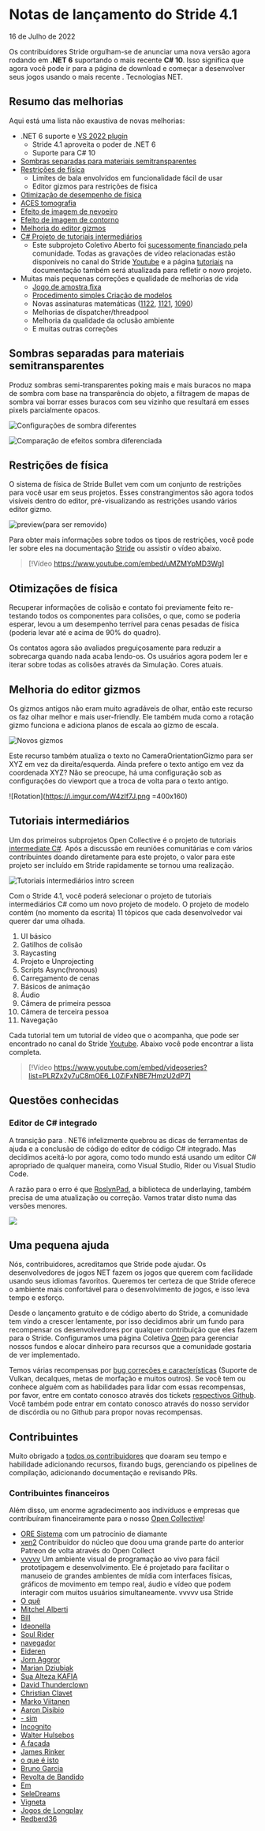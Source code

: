 # Notas de lançamento do Stride 4.1

16 de Julho de 2022

Os contribuidores Stride orgulham-se de anunciar uma nova versão agora rodando em **.NET 6** suportando o mais recente **C# 10**. Isso significa que agora você pode ir para a página de download e começar a desenvolver seus jogos usando o mais recente . Tecnologias NET.

## Resumo das melhorias

Aqui está uma lista não exaustiva de novas melhorias:

- .NET 6 suporte e [VS 2022 plugin](https://github.com/stride3d/stride/pull/1221)
   - Stride 4.1 aproveita o poder de .NET 6
   - Suporte para C# 10
- [Sombras separadas para materiais semitransparentes](https://github.com/stride3d/stride/pull/1256)
- [Restrições de física](https://github.com/stride3d/stride/pull/1114)
   - Limites de bala envolvidos em funcionalidade fácil de usar
   - Editor gizmos para restrições de física
- [Otimização de desempenho de física](https://github.com/stride3d/stride/pull/1100)
- [ACES tomografia](https://github.com/stride3d/stride/pull/1037)
- [Efeito de imagem de nevoeiro](https://github.com/stride3d/stride/pull/1039)
- [Efeito de imagem de contorno](https://github.com/stride3d/stride/pull/1038)
- [Melhoria do editor gizmos](https://github.com/stride3d/stride/pull/1083)
- [C# Projeto de tutoriais intermediários](https://github.com/stride3d/stride/pull/1401)
   - Este subprojeto Coletivo Aberto foi [sucessomente financiado ](https://opencollective.com/stride3d/projects/stride-intermediate-tutorials) pela comunidade.  Todas as gravações de vídeo relacionadas estão disponíveis no canal do Stride [Youtube](https://www.youtube.com/c/Stride3D) e a página [tutoriais](https://doc.stride3d.net/latest/en/tutorials/index.html) na documentação também será atualizada para refletir o novo projeto.
- Muitas mais pequenas correções e qualidade de melhorias de vida
   - [Jogo de amostra fixa](https://github.com/stride3d/stride/pull/1217)
   - [Procedimento simples Criação de modelos](https://github.com/stride3d/stride/pull/1285)
   - Novas assinaturas matemáticas ([1122](https://github.com/stride3d/stride/pull/1122), [1121](https://github.com/stride3d/stride/pull/1121), [1090](https://github.com/stride3d/stride/pull/1090))
   - Melhorias de dispatcher/threadpool
   - Melhoria da qualidade da oclusão ambiente
   - E muitas outras correções

## Sombras separadas para materiais semitransparentes

Produz sombras semi-transparentes poking mais e mais buracos no mapa de sombra com base na transparência do objeto, a filtragem de mapas de sombra vai borrar esses buracos com seu vizinho que resultará em esses pixels parcialmente opacos.

![ Configurações de sombra diferentes](https://i.imgur.com/xFzuNbl.png)

![ Comparação de efeitos sombra diferenciada](https://i.imgur.com/kHvSy8a.png)


## Restrições de física

O sistema de física de Stride Bullet vem com um conjunto de restrições para você usar em seus projetos. Esses constrangimentos são agora todos visíveis dentro do editor, pré-visualizando as restrições usando vários editor gizmo.

![preview(para ser removido)](https://i.imgur.com/qiaBBpm.png)

Para obter mais informações sobre todos os tipos de restrições, você pode ler sobre eles na documentação [Stride](https://doc.stride3d.net/latest/en/manual/physics/constraints.html) ou assistir o vídeo abaixo.

> [!Vídeo https://www.youtube.com/embed/uMZMYpMD3Wg]

## Otimizações de física

Recuperar informações de colisão e contato foi previamente feito re-testando todos os componentes para colisões, o que, como se poderia esperar, levou a um desempenho terrível para cenas pesadas de física (poderia levar até e acima de 90% do quadro).

Os contatos agora são avaliados preguiçosamente para reduzir a sobrecarga quando nada acaba lendo-os.
Os usuários agora podem ler e iterar sobre todas as colisões através da Simulação. Cores atuais.

## Melhoria do editor gizmos

Os gizmos antigos não eram muito agradáveis de olhar, então este recurso os faz olhar melhor e mais user-friendly. Ele também muda como a rotação gizmo funciona e adiciona planos de escala ao gizmo de escala.

![ Novos gizmos](https://i.imgur.com/8siM2Lc.png)

Este recurso também atualiza o texto no CameraOrientationGizmo para ser XYZ em vez da direita/esquerda. Ainda prefere o texto antigo em vez da coordenada XYZ? Não se preocupe, há uma configuração sob as configurações do viewport que a troca de volta para o texto antigo.

![Rotation](https://i.imgur.com/W4zIf7J.png =400x160)


## Tutoriais intermediários

Um dos primeiros subprojetos Open Collective é o projeto de tutoriais [intermediate C#](https://opencollective.com/stride3d/projects/stride-intermediate-tutorials). Após a discussão em reuniões comunitárias e com vários contribuintes doando diretamente para este projeto, o valor para este projeto ser incluído em Stride rapidamente se tornou uma realização.

![Tutoriais intermediários intro screen](https://i.imgur.com/7GVEiSR.jpg)

Com o Stride 4.1, você poderá selecionar o projeto de tutoriais intermediários C# como um novo projeto de modelo. O projeto de modelo contém (no momento da escrita) 11 tópicos que cada desenvolvedor vai querer dar uma olhada.
1. UI básico
1. Gatilhos de colisão
1. Raycasting
1. Projeto e Unprojecting
1. Scripts Async(hronous)
1. Carregamento de cenas
1. Básicos de animação
1. Áudio
1. Câmera de primeira pessoa
1. Câmera de terceira pessoa
1. Navegação

Cada tutorial tem um tutorial de vídeo que o acompanha, que pode ser encontrado no canal do Stride [Youtube](https://www.youtube.com/c/Stride3D). Abaixo você pode encontrar a lista completa.


> [!Vídeo https://www.youtube.com/embed/videoseries?list=PLRZx2y7uC8mOE6_L0ZiFxNBE7HmzU2dP7]

## Questões conhecidas

### Editor de C# integrado

A transição para . NET6 infelizmente quebrou as dicas de ferramentas de ajuda e a conclusão de código do editor de código C# integrado. Mas decidimos aceitá-lo por agora, como todo mundo está usando um editor C# apropriado de qualquer maneira, como Visual Studio, Rider ou Visual Studio Code.

A razão para o erro é que [RoslynPad](https://github.com/roslynpad/roslynpad), a biblioteca de underlaying, também precisa de uma atualização ou correção. Vamos tratar disto numa das versões menores.

![](https://i.imgur.com/Gn2i6Js.png)


## Uma pequena ajuda

Nós, contribuidores, acreditamos que Stride pode ajudar. Os desenvolvedores de jogos NET fazem os jogos que querem com facilidade usando seus idiomas favoritos. Queremos ter certeza de que Stride oferece o ambiente mais confortável para o desenvolvimento de jogos, e isso leva tempo e esforço.

Desde o lançamento gratuito e de código aberto do Stride, a comunidade tem vindo a crescer lentamente, por isso decidimos abrir um fundo para recompensar os desenvolvedores por qualquer contribuição que eles fazem para o Stride. Configuramos uma página Coletiva [Open](https://opencollective.com/stride3d) para gerenciar nossos fundos e alocar dinheiro para recursos que a comunidade gostaria de ver implementado.

Temos várias recompensas por [bug correções e características](https://opencollective.com/stride3d/projects) (Suporte de Vulkan, decalques, metas de morfação e muitos outros). Se você tem ou conhece alguém com as habilidades para lidar com essas recompensas, por favor, entre em contato conosco através dos tickets [respectivos Github](https://github.com/stride3d/stride/labels/bounty). Você também pode entrar em contato conosco através do nosso servidor de discórdia ou no Github para propor novas recompensas.

## Contribuintes

Muito obrigado a [ todos os contribuidores](https://github.com/stride3d/stride/graphs/contributors?from=2021-02-01&to=2022-06-10&type=c) que doaram seu tempo e habilidade adicionando recursos, fixando bugs, gerenciando os pipelines de compilação, adicionando documentação e revisando PRs.

### Contribuintes financeiros

Além disso, um enorme agradecimento aos indivíduos e empresas que contribuíram financeiramente para o nosso [Open Collective](https://opencollective.com/stride3d)!

* [ORE Sistema](https://ore-system.com) com um patrocínio de diamante
* [xen2](https://opencollective.com/xen2) Contribuidor do núcleo que doou uma grande parte do anterior Patreon de volta através do Open Collect
* [vvvvv](https://visualprogramming.net) Um ambiente visual de programação ao vivo para fácil prototipagem e desenvolvimento. Ele é projetado para facilitar o manuseio de grandes ambientes de mídia com interfaces físicas, gráficos de movimento em tempo real, áudio e vídeo que podem interagir com muitos usuários simultaneamente. vvvvv usa Stride
* [O quê](https://opencollective.com/vaclav)
* [Mitchel Alberti](https://opencollective.com/mitchel-albertz)
* [Bill](https://opencollective.com/bill2)
* [Ideonella](https://opencollective.com/ideonella)
* [Soul Rider](https://opencollective.com/soul-rider)
* [navegador](https://opencollective.com/guest-ce7ccb03)
* [Eideren](https://opencollective.com/eideren)
* [Jorn Aggror](https://opencollective.com/jorn-theunissen)
* [Marian Dziubiak](https://marian.dziubiak.pl)
* [Sua Alteza KAFIA](https://opencollective.com/guest-7253cc41)
* [David Thunderclown](https://www.disruptionworks.co.uk)
* [Christian Clavet](https://opencollective.com/christian-clavet)
* [Marko Viitanen](https://opencollective.com/fador)
* [Aaron Disibio](https://opencollective.com/guest-2f41a631)
* [- sim](https://opencollective.com/z16)
* [Incognito](https://opencollective.com/guest-5635aca5)
* [Walter Hulsebos](https://opencollective.com/guest-2170ad46)
* [A facada](https://opencollective.com/thekeyblader)
* [James Rinker](https://opencollective.com/james-rinker)
* [o que é isto](https://opencollective.com/guest-6653841d)
* [Bruno Garcia](https://brunogarcia.com)
* [Revolta de Bandido](https://opencollective.com/banditrevolver)
* [Em](https://opencollective.com/emmx)
* [SeleDreams](https://opencollective.com/seledreams)
* [Vigneta](https://vignetteapp.org)
* [Jogos de Longplay](https://opencollective.com/guest-a5fa78c8)
* [Redberd36](https://opencollective.com/guest-3fc8bf91)
